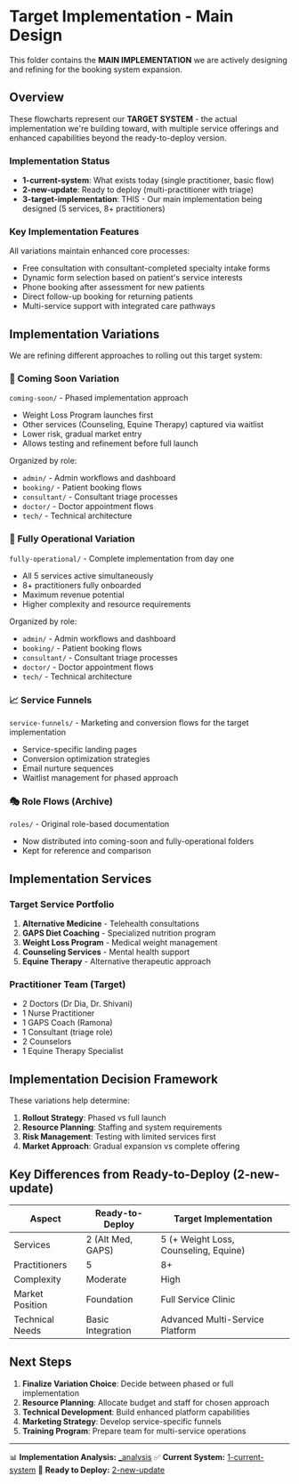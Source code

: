 # Target Implementation - Main Design

This folder contains the **MAIN IMPLEMENTATION** we are actively designing and refining for the booking system expansion.

## Overview
These flowcharts represent our **TARGET SYSTEM** - the actual implementation we're building toward, with multiple service offerings and enhanced capabilities beyond the ready-to-deploy version.

### Implementation Status
- **1-current-system**: What exists today (single practitioner, basic flow)
- **2-new-update**: Ready to deploy (multi-practitioner with triage) 
- **3-target-implementation**: THIS - Our main implementation being designed (5 services, 8+ practitioners)

### Key Implementation Features
All variations maintain enhanced core processes:
- Free consultation with consultant-completed specialty intake forms
- Dynamic form selection based on patient's service interests
- Phone booking after assessment for new patients
- Direct follow-up booking for returning patients
- Multi-service support with integrated care pathways

## Implementation Variations

We are refining different approaches to rolling out this target system:

### 🚀 Coming Soon Variation
`coming-soon/` - Phased implementation approach
- Weight Loss Program launches first
- Other services (Counseling, Equine Therapy) captured via waitlist
- Lower risk, gradual market entry
- Allows testing and refinement before full launch

Organized by role:
- `admin/` - Admin workflows and dashboard
- `booking/` - Patient booking flows
- `consultant/` - Consultant triage processes
- `doctor/` - Doctor appointment flows
- `tech/` - Technical architecture

### 🌟 Fully Operational Variation  
`fully-operational/` - Complete implementation from day one
- All 5 services active simultaneously
- 8+ practitioners fully onboarded
- Maximum revenue potential
- Higher complexity and resource requirements

Organized by role:
- `admin/` - Admin workflows and dashboard
- `booking/` - Patient booking flows
- `consultant/` - Consultant triage processes
- `doctor/` - Doctor appointment flows
- `tech/` - Technical architecture

### 📈 Service Funnels
`service-funnels/` - Marketing and conversion flows for the target implementation
- Service-specific landing pages
- Conversion optimization strategies
- Email nurture sequences
- Waitlist management for phased approach

### 🎭 Role Flows (Archive)
`roles/` - Original role-based documentation
- Now distributed into coming-soon and fully-operational folders
- Kept for reference and comparison

## Implementation Services

### Target Service Portfolio
1. **Alternative Medicine** - Telehealth consultations
2. **GAPS Diet Coaching** - Specialized nutrition program
3. **Weight Loss Program** - Medical weight management
4. **Counseling Services** - Mental health support
5. **Equine Therapy** - Alternative therapeutic approach

### Practitioner Team (Target)
- 2 Doctors (Dr Dia, Dr. Shivani)
- 1 Nurse Practitioner
- 1 GAPS Coach (Ramona)
- 1 Consultant (triage role)
- 2 Counselors
- 1 Equine Therapy Specialist

## Implementation Decision Framework

These variations help determine:
1. **Rollout Strategy**: Phased vs full launch
2. **Resource Planning**: Staffing and system requirements
3. **Risk Management**: Testing with limited services first
4. **Market Approach**: Gradual expansion vs complete offering

## Key Differences from Ready-to-Deploy (2-new-update)

| Aspect | Ready-to-Deploy | Target Implementation |
|--------|----------------|----------------------|
| Services | 2 (Alt Med, GAPS) | 5 (+ Weight Loss, Counseling, Equine) |
| Practitioners | 5 | 8+ |
| Complexity | Moderate | High |
| Market Position | Foundation | Full Service Clinic |
| Technical Needs | Basic Integration | Advanced Multi-Service Platform |

## Next Steps

1. **Finalize Variation Choice**: Decide between phased or full implementation
2. **Resource Planning**: Allocate budget and staff for chosen approach
3. **Technical Development**: Build enhanced platform capabilities
4. **Marketing Strategy**: Develop service-specific funnels
5. **Training Program**: Prepare team for multi-service operations

---

📊 **Implementation Analysis:** [_analysis](../_analysis/)
✅ **Current System:** [1-current-system](../1-current-system/)
🚀 **Ready to Deploy:** [2-new-update](../2-new-update/)